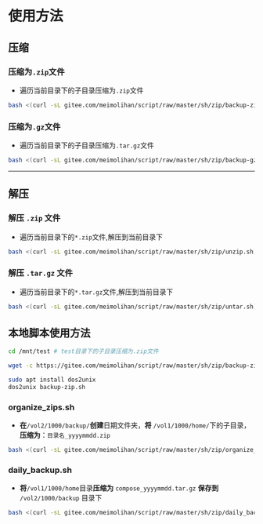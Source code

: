 # 使用方法

## 压缩

### 压缩为`.zip`文件

- 遍历当前目录下的子目录压缩为`.zip`文件

```bash
bash <(curl -sL gitee.com/meimolihan/script/raw/master/sh/zip/backup-zip.sh)
```


### 压缩为`.gz`文件

- 遍历当前目录下的子目录压缩为`.tar.gz`文件

```bash
bash <(curl -sL gitee.com/meimolihan/script/raw/master/sh/zip/backup-gz.sh)
```


---


## 解压

### 解压 `.zip` 文件

- 遍历当前目录下的`*.zip`文件,解压到当前目录下

```bash
bash <(curl -sL gitee.com/meimolihan/script/raw/master/sh/zip/unzip.sh)
```

### 解压  `.tar.gz`  文件

- 遍历当前目录下的`*.tar.gz`文件,解压到当前目录下

```bash
bash <(curl -sL gitee.com/meimolihan/script/raw/master/sh/zip/untar.sh)
```


## 本地脚本使用方法
```bash
cd /mnt/test # test目录下的子目录压缩为.zip文件

wget -c https://gitee.com/meimolihan/script/raw/master/sh/zip/backup-zip.sh && chmod +x backup-zip.sh && bash backup-zip.sh

sudo apt install dos2unix
dos2unix backup-zip.sh
```



### organize_zips.sh

- **在**`/vol2/1000/backup/`**创建**日期文件夹，**将** `/vol1/1000/home/`下的子目录，**压缩为**：`目录名_yyyymmdd.zip`

```bash
bash <(curl -sL gitee.com/meimolihan/script/raw/master/sh/zip/organize_zips.sh)
```

### daily_backup.sh

- **将**`/vol1/1000/home`目录**压缩为** `compose_yyyymmdd.tar.gz` **保存到** `/vol2/1000/backup` 目录下

```bash
bash <(curl -sL gitee.com/meimolihan/script/raw/master/sh/zip/daily_backup.sh)
```

